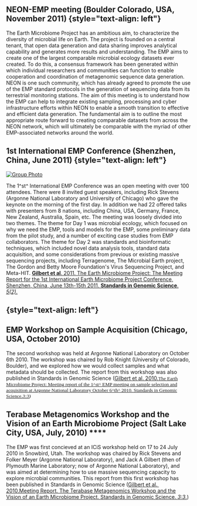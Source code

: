 NEON-EMP meeting (Boulder Colorado, USA, November 2011) {style="text-align: left"}
-------------------------------------------------------

The Earth Microbiome Project has an ambitious aim, to characterize the
diversity of microbial life on Earth. The project is founded on a
central tenant, that open data generation and data sharing improves
analytical capability and generates more results and understanding. The
EMP aims to create one of the largest comparable microbial ecology
datasets ever created. To do this, a consensus framework has been
generated within which individual researchers and communities can
function to enable cooperation and coordination of metagenomic sequence
data generation. NEON is one such community, which has already agreed to
promote the use of the EMP standard protocols in the generation of
sequencing data from its terrestrial monitoring stations. The aim of
this meeting is to understand how the EMP can help to integrate existing
sampling, processing and cyber infrastructure efforts within NEON to
enable a smooth transition to effective and efficient data generation.
The fundamental aim is to outline the most appropriate route forward to
creating comparable datasets from across the NEON network, which will
ultimately be comparable with the myriad of other EMP-associated
networks around the world.

1st International EMP Conference (Shenzhen, China, June 2011) {style="text-align: left"}
-------------------------------------------------------------

[![](http://press.igsb.anl.gov/earthmicrobiome/files/2011/01/Group-Photo-300x171.jpg "Group Photo")](http://press.igsb.anl.gov/earthmicrobiome/files/2011/01/Group-Photo.jpg)

The 1^st^ International EMP Conference was an open meeting with over 100
attendees. There were 8 invited guest speakers, including Rick Stevens
(Argonne National Laboratory and University of Chicago) who gave the
keynote on the morning of the first day. In addition we had 22 offered
talks with presenters from 8 nations, including China, USA, Germany,
France, New Zealand, Australia, Spain, etc. The meeting was loosely
divided into two themes. The theme for Day 1 was microbial ecology,
which focused on why we need the EMP, tools and models for the EMP, some
preliminary data from the pilot study, and a number of exciting case
studies from EMP collaborators. The theme for Day 2 was standards and
bioinformatic techniques, which included novel data analysis tools,
standard data acquisition, and some considerations from previous or
existing massive sequencing projects, including Terragenome, The
Microbial Earth project, The Gordon and Betty Moore Foundation's Virus
Sequencing Project, and Meta-HIT. [**Gilbert et al**. 2011. The Earth
Microbiome Project: The Meeting Report for the 1st International Earth
Microbiome Project Conference, Shenzhen, China, June 13th-15th 2011.
**Standards in Genomic Science**.
*5(2)*.](http://standardsingenomics.org/index.php/sigen/article/view/sigs.2134923/645 "EMP1 meeting report")

<span style="font-size: 10pt;font-family: Cambria;color: black"></span> {style="text-align: left"}
-----------------------------------------------------------------------

EMP Workshop on Sample Acquisition (Chicago, USA, October 2010)
---------------------------------------------------------------

The second workshop was held at Argonne National Laboratory on October
6th 2010. The workshop was chaired by Rob Knight (University of
Colorado, Boulder), and we explored how we would collect samples and
what metadata should be collected. The report from this workshop was
also published in Standards in Genomic Science ([Gilbert et al.
2010.](http://standardsingenomics.org/index.php/sigen/article/view/sigs.1443528/438)<span
style="font-size: 10pt;font-family: Cambria;color: black">[The Earth
Microbiome Project: Meeting report of the 1^st^ EMP meeting on sample
selection and acquisition at Argonne National Laboratory October 6^th^
2010. Standards in Genomic
Science.](http://standardsingenomics.org/index.php/sigen/article/view/sigs.1443528/438)*[3:3](http://standardsingenomics.org/index.php/sigen/article/view/sigs.1443528/438))*</span>

Terabase Metagenomics Workshop and the Vision of an Earth Microbiome Project (Salt Lake City, USA, July, 2010) ****
-------------------------------------------------------------------------------------------------------------------

The EMP was first concieved at an ICiS workshop held on 17 to 24 July
2010 in Snowbird, Utah. The workshop was chaired by Rick Stevens and
Folker Meyer (Argonne National Laboratory), and Jack A Gilbert (then of
Plymouth Marine Laboratory; now of Argonne National Laboratory), and was
aimed at determining how to use massive sequencing capacity to explore
microbial communities. This report from this first workshop has been
published in Standards in Genomic Science ([Gilbert et al.  2010.Meeting
Report. The Terabase Metagenomics Workshop and the Vision of an Earth
Microbiome Project. Standards in Genomic Science.
*3:3*.](http://goo.gl/ZzxrP))
